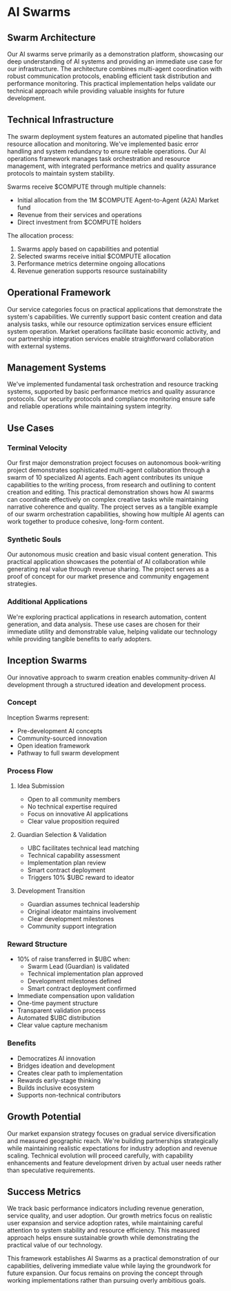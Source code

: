 # AI Swarms

## Swarm Architecture
Our AI swarms serve primarily as a demonstration platform, showcasing our deep understanding of AI systems and providing an immediate use case for our infrastructure. The architecture combines multi-agent coordination with robust communication protocols, enabling efficient task distribution and performance monitoring. This practical implementation helps validate our technical approach while providing valuable insights for future development.

## Technical Infrastructure
The swarm deployment system features an automated pipeline that handles resource allocation and monitoring. We've implemented basic error handling and system redundancy to ensure reliable operations. Our AI operations framework manages task orchestration and resource management, with integrated performance metrics and quality assurance protocols to maintain system stability.

Swarms receive $COMPUTE through multiple channels:
- Initial allocation from the 1M $COMPUTE Agent-to-Agent (A2A) Market fund
- Revenue from their services and operations
- Direct investment from $COMPUTE holders

The allocation process:
1. Swarms apply based on capabilities and potential
2. Selected swarms receive initial $COMPUTE allocation
3. Performance metrics determine ongoing allocations
4. Revenue generation supports resource sustainability

## Operational Framework
Our service categories focus on practical applications that demonstrate the system's capabilities. We currently support basic content creation and data analysis tasks, while our resource optimization services ensure efficient system operation. Market operations facilitate basic economic activity, and our partnership integration services enable straightforward collaboration with external systems.

## Management Systems
We've implemented fundamental task orchestration and resource tracking systems, supported by basic performance metrics and quality assurance protocols. Our security protocols and compliance monitoring ensure safe and reliable operations while maintaining system integrity.

## Use Cases

### Terminal Velocity
Our first major demonstration project focuses on  autonomous book-writing project demonstrates sophisticated multi-agent collaboration through a swarm of 10 specialized AI agents. Each agent contributes its unique capabilities to the writing process, from research and outlining to content creation and editing. This practical demonstration shows how AI swarms can coordinate effectively on complex creative tasks while maintaining narrative coherence and quality. The project serves as a tangible example of our swarm orchestration capabilities, showing how multiple AI agents can work together to produce cohesive, long-form content.

### Synthetic Souls
Our autonomous music creation and basic visual content generation. This practical application showcases the potential of AI collaboration while generating real value through revenue sharing. The project serves as a proof of concept for our market presence and community engagement strategies.

### Additional Applications
We're exploring practical applications in research automation, content generation, and data analysis. These use cases are chosen for their immediate utility and demonstrable value, helping validate our technology while providing tangible benefits to early adopters.

## Inception Swarms
Our innovative approach to swarm creation enables community-driven AI development through a structured ideation and development process.

### Concept
Inception Swarms represent:
- Pre-development AI concepts
- Community-sourced innovation
- Open ideation framework
- Pathway to full swarm development

### Process Flow
1. Idea Submission
   - Open to all community members
   - No technical expertise required
   - Focus on innovative AI applications
   - Clear value proposition required

2. Guardian Selection & Validation
   - UBC facilitates technical lead matching
   - Technical capability assessment
   - Implementation plan review
   - Smart contract deployment
   - Triggers 10% $UBC reward to ideator

3. Development Transition
   - Guardian assumes technical leadership
   - Original ideator maintains involvement
   - Clear development milestones
   - Community support integration

### Reward Structure
- 10% of raise transferred in $UBC when:
  * Swarm Lead (Guardian) is validated
  * Technical implementation plan approved
  * Development milestones defined
  * Smart contract deployment confirmed
- Immediate compensation upon validation
- One-time payment structure
- Transparent validation process
- Automated $UBC distribution
- Clear value capture mechanism

### Benefits
- Democratizes AI innovation
- Bridges ideation and development
- Creates clear path to implementation
- Rewards early-stage thinking
- Builds inclusive ecosystem
- Supports non-technical contributors

## Growth Potential
Our market expansion strategy focuses on gradual service diversification and measured geographic reach. We're building partnerships strategically while maintaining realistic expectations for industry adoption and revenue scaling. Technical evolution will proceed carefully, with capability enhancements and feature development driven by actual user needs rather than speculative requirements.

## Success Metrics
We track basic performance indicators including revenue generation, service quality, and user adoption. Our growth metrics focus on realistic user expansion and service adoption rates, while maintaining careful attention to system stability and resource efficiency. This measured approach helps ensure sustainable growth while demonstrating the practical value of our technology.

This framework establishes AI Swarms as a practical demonstration of our capabilities, delivering immediate value while laying the groundwork for future expansion. Our focus remains on proving the concept through working implementations rather than pursuing overly ambitious goals.
